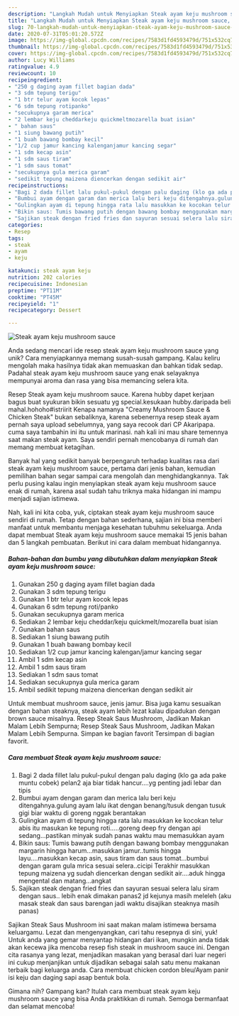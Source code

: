 ```yaml
---
description: "Langkah Mudah untuk Menyiapkan Steak ayam keju mushroom sauce, Enak Banget"
title: "Langkah Mudah untuk Menyiapkan Steak ayam keju mushroom sauce, Enak Banget"
slug: 70-langkah-mudah-untuk-menyiapkan-steak-ayam-keju-mushroom-sauce-enak-banget
date: 2020-07-31T05:01:20.572Z
image: https://img-global.cpcdn.com/recipes/7583d1fd4593479d/751x532cq70/steak-ayam-keju-mushroom-sauce-foto-resep-utama.jpg
thumbnail: https://img-global.cpcdn.com/recipes/7583d1fd4593479d/751x532cq70/steak-ayam-keju-mushroom-sauce-foto-resep-utama.jpg
cover: https://img-global.cpcdn.com/recipes/7583d1fd4593479d/751x532cq70/steak-ayam-keju-mushroom-sauce-foto-resep-utama.jpg
author: Lucy Williams
ratingvalue: 4.9
reviewcount: 10
recipeingredient:
- "250 g daging ayam fillet bagian dada"
- "3 sdm tepung terigu"
- "1 btr telur ayam kocok lepas"
- "6 sdm tepung rotipanko"
- "secukupnya garam merica"
- "2 lembar keju cheddarkeju quickmeltmozarella buat isian"
- " bahan saus"
- "1 siung bawang putih"
- "1 buah bawang bombay kecil"
- "1/2 cup jamur kancing kalenganjamur kancing segar"
- "1 sdm kecap asin"
- "1 sdm saus tiram"
- "1 sdm saus tomat"
- "secukupnya gula merica garam"
- "sedikit tepung maizena diencerkan dengan sedikit air"
recipeinstructions:
- "Bagi 2 dada fillet lalu pukul-pukul dengan palu daging (klo ga ada pake muntu cobek) pelan2 aja biar tidak hancur....yg penting jadi lebar dan tipis"
- "Bumbui ayam dengan garam dan merica lalu beri keju ditengahnya.gulung ayam lalu ikat dengan benang/tusuk dengan tusuk gigi biar waktu di goreng nggak berantakan"
- "Gulingkan ayam di tepung hingga rata lalu masukkan ke kocokan telur abis itu masukan ke tepung roti.....goreng deep fry dengan api sedang...pastikan minyak sudah panas waktu mau memasukkan ayam"
- "Bikin saus: Tumis bawang putih dengan bawang bombay menggunakan margarin hingga harum...masukkan jamur..tumis hingga layu....masukkan kecap asin, saus tiram dan saus tomat...bumbui dengan garam gula mrica sesuai selera..cicipi Terakhir masukkan tepung maizena yg sudah diencerkan dengan sedikit air....aduk hingga mengental dan matang...angkat"
- "Sajikan steak dengan fried fries dan sayuran sesuai selera lalu siram dengan saus.. lebih enak dimakan panas2 jd kejunya masih meleleh (aku masak steak dan saus barengan jadi waktu disajikan steaknya masih panas)"
categories:
- Resep
tags:
- steak
- ayam
- keju

katakunci: steak ayam keju 
nutrition: 202 calories
recipecuisine: Indonesian
preptime: "PT11M"
cooktime: "PT45M"
recipeyield: "1"
recipecategory: Dessert

---
```



![Steak ayam keju mushroom sauce](https://img-global.cpcdn.com/recipes/7583d1fd4593479d/751x532cq70/steak-ayam-keju-mushroom-sauce-foto-resep-utama.jpg)

Anda sedang mencari ide resep steak ayam keju mushroom sauce yang unik? Cara menyiapkannya memang susah-susah gampang. Kalau keliru mengolah maka hasilnya tidak akan memuaskan dan bahkan tidak sedap. Padahal steak ayam keju mushroom sauce yang enak selayaknya mempunyai aroma dan rasa yang bisa memancing selera kita.

Resep Steak ayam keju mushroom sauce. Karena hubby dapet kerjaan bagus buat syukuran bikin sesuatu yg special.kesukaan hubby.daripada beli mahal.hohoho#istriirit Kenapa namanya &#34;Creamy Mushroom Sauce &amp; Chicken Steak&#34; bukan sebaliknya, karena sebenernya resep steak ayam pernah saya upload sebelumnya, yang saya recook dari CP Akaripapa. cuma saya tambahin ini itu untuk marinasi. nah kali ini mau share temennya saat makan steak ayam. Saya sendiri pernah mencobanya di rumah dan memang membuat ketagihan.

Banyak hal yang sedikit banyak berpengaruh terhadap kualitas rasa dari steak ayam keju mushroom sauce, pertama dari jenis bahan, kemudian pemilihan bahan segar sampai cara mengolah dan menghidangkannya. Tak perlu pusing kalau ingin menyiapkan steak ayam keju mushroom sauce enak di rumah, karena asal sudah tahu triknya maka hidangan ini mampu menjadi sajian istimewa.


Nah, kali ini kita coba, yuk, ciptakan steak ayam keju mushroom sauce sendiri di rumah. Tetap dengan bahan sederhana, sajian ini bisa memberi manfaat untuk membantu menjaga kesehatan tubuhmu sekeluarga. Anda dapat membuat Steak ayam keju mushroom sauce memakai 15 jenis bahan dan 5 langkah pembuatan. Berikut ini cara dalam membuat hidangannya.

<!--inarticleads1-->

##### Bahan-bahan dan bumbu yang dibutuhkan dalam menyiapkan Steak ayam keju mushroom sauce:

1. Gunakan 250 g daging ayam fillet bagian dada
1. Gunakan 3 sdm tepung terigu
1. Gunakan 1 btr telur ayam kocok lepas
1. Gunakan 6 sdm tepung roti/panko
1. Gunakan secukupnya garam merica
1. Sediakan 2 lembar keju cheddar/keju quickmelt/mozarella buat isian
1. Gunakan  bahan saus
1. Sediakan 1 siung bawang putih
1. Gunakan 1 buah bawang bombay kecil
1. Sediakan 1/2 cup jamur kancing kalengan/jamur kancing segar
1. Ambil 1 sdm kecap asin
1. Ambil 1 sdm saus tiram
1. Sediakan 1 sdm saus tomat
1. Sediakan secukupnya gula merica garam
1. Ambil sedikit tepung maizena diencerkan dengan sedikit air


Untuk membuat mushroom sauce, jenis jamur. Bisa juga kamu sesuaikan dengan bahan steaknya, steak ayam lebih lezat kalau dipadukan dengan brown sauce misalnya. Resep Steak Saus Mushroom, Jadikan Makan Malam Lebih Sempurna; Resep Steak Saus Mushroom, Jadikan Makan Malam Lebih Sempurna. Simpan ke bagian favorit Tersimpan di bagian favorit. 

<!--inarticleads2-->

##### Cara membuat Steak ayam keju mushroom sauce:

1. Bagi 2 dada fillet lalu pukul-pukul dengan palu daging (klo ga ada pake muntu cobek) pelan2 aja biar tidak hancur....yg penting jadi lebar dan tipis
1. Bumbui ayam dengan garam dan merica lalu beri keju ditengahnya.gulung ayam lalu ikat dengan benang/tusuk dengan tusuk gigi biar waktu di goreng nggak berantakan
1. Gulingkan ayam di tepung hingga rata lalu masukkan ke kocokan telur abis itu masukan ke tepung roti.....goreng deep fry dengan api sedang...pastikan minyak sudah panas waktu mau memasukkan ayam
1. Bikin saus: Tumis bawang putih dengan bawang bombay menggunakan margarin hingga harum...masukkan jamur..tumis hingga layu....masukkan kecap asin, saus tiram dan saus tomat...bumbui dengan garam gula mrica sesuai selera..cicipi Terakhir masukkan tepung maizena yg sudah diencerkan dengan sedikit air....aduk hingga mengental dan matang...angkat
1. Sajikan steak dengan fried fries dan sayuran sesuai selera lalu siram dengan saus.. lebih enak dimakan panas2 jd kejunya masih meleleh (aku masak steak dan saus barengan jadi waktu disajikan steaknya masih panas)


Sajikan Steak Saus Mushroom ini saat makan malam istimewa bersama keluargamu. Lezat dan mengenyangkan, cari tahu resepnya di sini, yuk! Untuk anda yang gemar menyantap hidangan dari ikan, mungkin anda tidak akan kecewa jika mencoba resep fish steak in mushroom sauce ini. Dengan cita rasanya yang lezat, menjadikan masakan yang berasal dari luar negeri ini cukup menjanjikan untuk dijadikan sebagai salah satu menu makanan terbaik bagi keluarga anda. Cara membuat chicken cordon bleu/Ayam panir isi keju dan daging sapi asap bentuk bola. 

Gimana nih? Gampang kan? Itulah cara membuat steak ayam keju mushroom sauce yang bisa Anda praktikkan di rumah. Semoga bermanfaat dan selamat mencoba!

